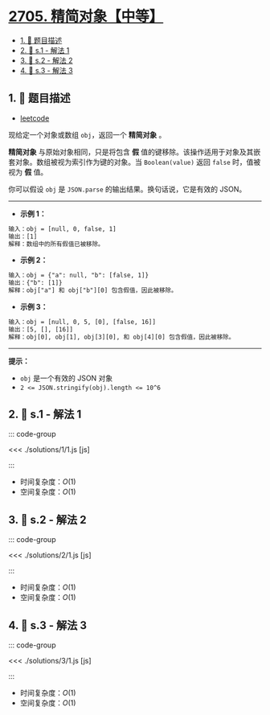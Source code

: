 # [2705. 精简对象【中等】](https://github.com/tnotesjs/TNotes.leetcode/tree/main/notes/2705.%20%E7%B2%BE%E7%AE%80%E5%AF%B9%E8%B1%A1%E3%80%90%E4%B8%AD%E7%AD%89%E3%80%91)

<!-- region:toc -->

- [1. 📝 题目描述](#1--题目描述)
- [2. 🎯 s.1 - 解法 1](#2--s1---解法-1)
- [3. 🎯 s.2 - 解法 2](#3--s2---解法-2)
- [4. 🎯 s.3 - 解法 3](#4--s3---解法-3)

<!-- endregion:toc -->

## 1. 📝 题目描述

- [leetcode](https://leetcode.cn/problems/compact-object/)

现给定一个对象或数组 `obj`，返回一个 **精简对象** 。

**精简对象** 与原始对象相同，只是将包含 **假** 值的键移除。该操作适用于对象及其嵌套对象。数组被视为索引作为键的对象。当 `Boolean(value)` 返回 `false` 时，值被视为 **假** 值。

你可以假设 `obj` 是 `JSON.parse` 的输出结果。换句话说，它是有效的 JSON。

---

- **示例 1：**

```txt
输入：obj = [null, 0, false, 1]
输出：[1]
解释：数组中的所有假值已被移除。
```

- **示例 2：**

```txt
输入：obj = {"a": null, "b": [false, 1]}
输出：{"b": [1]}
解释：obj["a"] 和 obj["b"][0] 包含假值，因此被移除。
```

- **示例 3：**

```txt
输入：obj = [null, 0, 5, [0], [false, 16]]
输出：[5, [], [16]]
解释：obj[0], obj[1], obj[3][0], 和 obj[4][0] 包含假值，因此被移除。
```

---

**提示：**

- `obj` 是一个有效的 JSON 对象
- `2 <= JSON.stringify(obj).length <= 10^6`

## 2. 🎯 s.1 - 解法 1

::: code-group

<<< ./solutions/1/1.js [js]

:::

- 时间复杂度：$O(1)$
- 空间复杂度：$O(1)$

## 3. 🎯 s.2 - 解法 2

::: code-group

<<< ./solutions/2/1.js [js]

:::

- 时间复杂度：$O(1)$
- 空间复杂度：$O(1)$

## 4. 🎯 s.3 - 解法 3

::: code-group

<<< ./solutions/3/1.js [js]

:::

- 时间复杂度：$O(1)$
- 空间复杂度：$O(1)$
